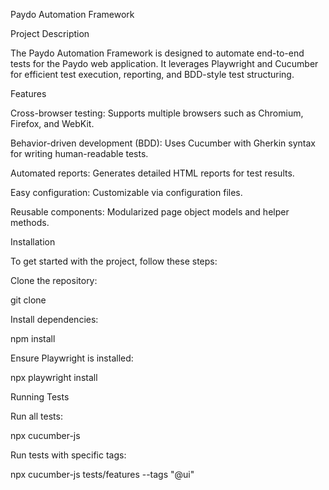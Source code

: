 Paydo Automation Framework

Project Description

The Paydo Automation Framework is designed to automate end-to-end tests for the Paydo web application. It leverages Playwright and Cucumber for efficient test execution, reporting, and BDD-style test structuring.

Features

Cross-browser testing: Supports multiple browsers such as Chromium, Firefox, and WebKit.

Behavior-driven development (BDD): Uses Cucumber with Gherkin syntax for writing human-readable tests.

Automated reports: Generates detailed HTML reports for test results.

Easy configuration: Customizable via configuration files.

Reusable components: Modularized page object models and helper methods.

Installation

To get started with the project, follow these steps:

Clone the repository:

git clone <repository-url>

Install dependencies:

npm install

Ensure Playwright is installed:

npx playwright install

Running Tests

Run all tests:

npx cucumber-js

Run tests with specific tags:

 npx cucumber-js tests/features --tags "@ui"

